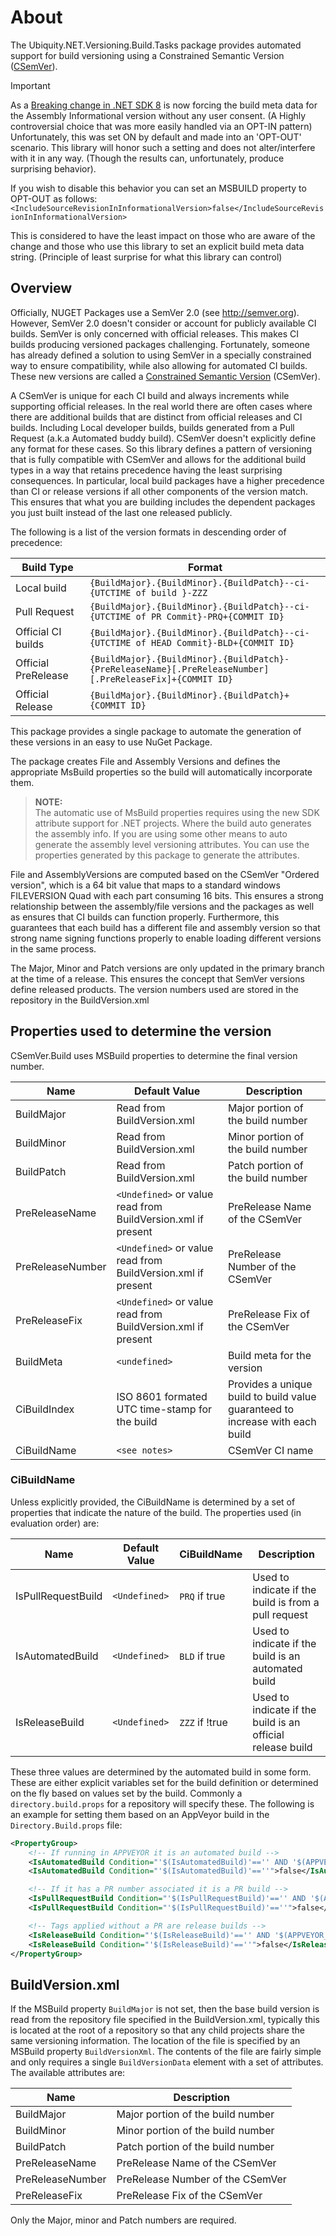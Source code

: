 # About
The Ubiquity.NET.Versioning.Build.Tasks package provides automated support for build versioning
using a Constrained Semantic Version ([CSemVer](https://csemver.org/)).

>[!IMPORTANT]
> As a [Breaking change in .NET SDK 8](https://learn.microsoft.com/en-us/dotnet/core/compatibility/sdk/8.0/source-link)
> is now forcing the build meta data for the Assembly Informational version without any user
> consent. (A Highly controversial choice that was more easily handled via an OPT-IN pattern)
> Unfortunately, this was set ON by default and made into an 'OPT-OUT' scenario. This library
> will honor such a setting and does not alter/interfere with it in any way. (Though the results
> can, unfortunately, produce surprising behavior).
>
> If you wish to disable this behavior you can set an MSBUILD property to OPT-OUT as follows:  
> `<IncludeSourceRevisionInInformationalVersion>false</IncludeSourceRevisionInInformationalVersion>`  
>  
> This is considered to have the least impact on those who are aware of the change and those who
> use this library to set an explicit build meta data string. (Principle of least surprise for
> what this library can control) 


## Overview
Officially, NUGET Packages use a SemVer 2.0 (see http://semver.org).
However, SemVer 2.0 doesn't consider or account for publicly available CI builds.
SemVer is only concerned with official releases. This makes CI builds producing 
versioned packages challenging. Fortunately, someone has already defined a solution
to using SemVer in a specially constrained way to ensure compatibility, while also 
allowing for automated CI builds. These new versions are called a [Constrained Semantic
Version](http://csemver.org) (CSemVer).

A CSemVer is unique for each CI build and always increments while supporting official releases.
In the real world there are often cases where there are additional builds that are distinct from
official releases and CI builds. Including Local developer builds, builds generated from a Pull 
Request (a.k.a Automated buddy build). CSemVer doesn't explicitly define any format for these
cases. So this library defines a pattern of versioning that is fully compatible with CSemVer and
allows for the additional build types in a way that retains precedence having the least
surprising consequences. In particular, local build packages have a higher precedence than CI or
release versions if all other components of the version match. This ensures that what you are
building includes the dependent packages you just built instead of the last one released
publicly.

The following is a list of the version formats in descending order of precedence:

| Build Type | Format |
|------------|--------|
| Local build  | `{BuildMajor}.{BuildMinor}.{BuildPatch}--ci-{UTCTIME of build }-ZZZ` |
| Pull Request | `{BuildMajor}.{BuildMinor}.{BuildPatch}--ci-{UTCTIME of PR Commit}-PRQ+{COMMIT ID}` |
| Official CI builds | `{BuildMajor}.{BuildMinor}.{BuildPatch}--ci-{UTCTIME of HEAD Commit}-BLD+{COMMIT ID}` |
| Official PreRelease | `{BuildMajor}.{BuildMinor}.{BuildPatch}-{PreReleaseName}[.PreReleaseNumber][.PreReleaseFix]+{COMMIT ID}` |
| Official Release | `{BuildMajor}.{BuildMinor}.{BuildPatch}+{COMMIT ID}` |

This package provides a single package to automate the generation of these versions in an easy
to use NuGet Package.

The package creates File and Assembly Versions and defines the appropriate MsBuild properties
so the build will automatically incorporate them.
> **NOTE:**  
The automatic use of MsBuild properties requires using the new SDK attribute support for .NET
projects. Where the build auto generates the assembly info. If you are using some other means to
auto generate the assembly level versioning attributes. You can use the properties generated by
this package to generate the attributes.

File and AssemblyVersions are computed based on the CSemVer "Ordered version", which
is a 64 bit value that maps to a standard windows FILEVERSION Quad with each part
consuming 16 bits. This ensures a strong relationship between the  assembly/file versions
and the packages as well as ensures that CI builds can function properly. Furthermore, this
guarantees that each build has a different file and assembly version so that strong name
signing functions properly to enable loading different versions in the same process.

The Major, Minor and Patch versions are only updated in the primary branch at the time
of a release. This ensures the concept that SemVer versions define released products. The
version numbers used are stored in the repository in the BuildVersion.xml

## Properties used to determine the version
CSemVer.Build uses MSBuild properties to determine the final version number.

|Name               |Default Value                                                 | Description|
|-------------------|--------------------------------------------------------------|------------|
| BuildMajor        | Read from BuildVersion.xml                                   | Major portion of the build number |
| BuildMinor        | Read from BuildVersion.xml                                   | Minor portion of the build number |
| BuildPatch        | Read from BuildVersion.xml                                   | Patch portion of the build number |
| PreReleaseName    | `<Undefined>` or value read from BuildVersion.xml if present | PreRelease Name of the CSemVer |
| PreReleaseNumber  | `<Undefined>` or value read from BuildVersion.xml if present | PreRelease Number of the CSemVer |
| PreReleaseFix     | `<Undefined>` or value read from BuildVersion.xml if present | PreRelease Fix of the CSemVer |
| BuildMeta         | `<undefined>`                                                | Build meta for the version
| CiBuildIndex      | ISO 8601 formated UTC time-stamp for the build               | Provides a unique build to build value guaranteed to increase with each build
| CiBuildName       | `<see notes>`                                                | CSemVer CI name

### CiBuildName
Unless explicitly provided, the CiBuildName is determined by a set of properties that indicate
the nature of the build. The properties used (in evaluation order) are:

|Name               |Default Value  |CiBuildName    | Description|
|-------------------|---------------|---------------|------------|
|IsPullRequestBuild | `<Undefined>` |`PRQ` if true  | Used to indicate if the build is from a pull request |
|IsAutomatedBuild   | `<Undefined>` |`BLD` if true  | Used to indicate if the build is an automated build |
|IsReleaseBuild     | `<Undefined>` |`ZZZ` if !true | Used to indicate if the build is an official release build |

These three values are determined by the automated build in some form. These are either explicit
variables set for the build definition or determined on the fly based on values set by the build.
Commonly a `directory.build.props` for a repository will specify these. The following is an
example for setting them based on an AppVeyor build in the `Directory.Build.props` file:

```xml
<PropertyGroup>
    <!-- If running in APPVEYOR it is an automated build -->
    <IsAutomatedBuild Condition="'$(IsAutomatedBuild)'=='' AND '$(APPVEYOR)'!=''">true</IsAutomatedBuild>
    <IsAutomatedBuild Condition="'$(IsAutomatedBuild)'==''">false</IsAutomatedBuild>

    <!-- If it has a PR number associated it is a PR build -->
    <IsPullRequestBuild Condition="'$(IsPullRequestBuild)'=='' AND '$(APPVEYOR_PULL_REQUEST_NUMBER)'!=''">true</IsPullRequestBuild>
    <IsPullRequestBuild Condition="'$(IsPullRequestBuild)'==''">false</IsPullRequestBuild>

    <!-- Tags applied without a PR are release builds -->
    <IsReleaseBuild Condition="'$(IsReleaseBuild)'=='' AND '$(APPVEYOR_REPO_TAG)'=='true' AND '$(APPVEYOR_PULL_REQUEST_NUMBER)'==''">true</IsReleaseBuild>
    <IsReleaseBuild Condition="'$(IsReleaseBuild)'==''">false</IsReleaseBuild>
</PropertyGroup>
```

## BuildVersion.xml
If the MSBuild property `BuildMajor` is not set, then the base build version is read from the
repository file specified in the BuildVersion.xml, typically this is located at the root of a
repository so that any child projects share the same versioning information. The location of
the file is specified by an MSBuild property `BuildVersionXml`. The contents of the file are
fairly simple and only requires a single `BuildVersionData` element with a set of attributes.
The available attributes are:

|Name               |Description|
|-------------------|-----------|
| BuildMajor        | Major portion of the build number |
| BuildMinor        | Minor portion of the build number |
| BuildPatch        | Patch portion of the build number |
| PreReleaseName    | PreRelease Name of the CSemVer |
| PreReleaseNumber  | PreRelease Number of the CSemVer |
| PreReleaseFix     | PreRelease Fix of the CSemVer |

Only the Major, minor and Patch numbers are required.
